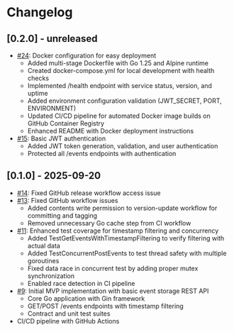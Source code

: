 # Changelog

## [0.2.0] - unreleased
- [#24](https://github.com/kwila-cloud/simple-sync/pull/24): Docker configuration for easy deployment
  - Added multi-stage Dockerfile with Go 1.25 and Alpine runtime
  - Created docker-compose.yml for local development with health checks
  - Implemented /health endpoint with service status, version, and uptime
  - Added environment configuration validation (JWT_SECRET, PORT, ENVIRONMENT)
  - Updated CI/CD pipeline for automated Docker image builds on GitHub Container Registry
  - Enhanced README with Docker deployment instructions
- [#15](https://github.com/kwila-cloud/simple-sync/pull/15): Basic JWT authentication
  - Added JWT token generation, validation, and user authentication
  - Protected all /events endpoints with authentication

## [0.1.0] - 2025-09-20
- [#14](https://github.com/kwila-cloud/simple-sync/pull/14): Fixed GitHub release workflow access issue
- [#13](https://github.com/kwila-cloud/simple-sync/pull/13): Fixed GitHub workflow issues
  - Added contents write permission to version-update workflow for committing and tagging
  - Removed unnecessary Go cache step from CI workflow
- [#11](https://github.com/kwila-cloud/simple-sync/pull/11): Enhanced test coverage for timestamp filtering and concurrency
  - Added TestGetEventsWithTimestampFiltering to verify filtering with actual data
  - Added TestConcurrentPostEvents to test thread safety with multiple goroutines
  - Fixed data race in concurrent test by adding proper mutex synchronization
  - Enabled race detection in CI pipeline
- [#9](https://github.com/kwila-cloud/simple-sync/pull/9): Initial MVP implementation with basic event storage REST API
  - Core Go application with Gin framework
  - GET/POST /events endpoints with timestamp filtering
  - Contract and unit test suites
 - CI/CD pipeline with GitHub Actions
